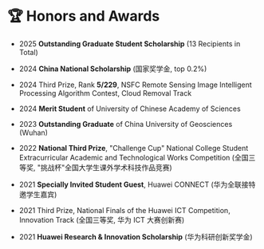 # 🏆 Honors and Awards

* 2025 **Outstanding Graduate Student Scholarship** (13 Recipients in Total)

* 2024 **China National Scholarship** (国家奖学金, top 0.2%)

* 2024 Third Prize, Rank **5/229**, NSFC Remote Sensing Image Intelligent Processing Algorithm Contest, Cloud Removal Track

* 2024 **Merit Student** of University of Chinese Academy of Sciences

* 2023 **Outstanding Graduate** of China University of Geosciences (Wuhan)

* 2022 **National Third Prize**, "Challenge Cup" National College Student Extracurricular Academic and Technological Works Competition (全国三等奖, "挑战杯"全国大学生课外学术科技作品竞赛)

* 2021 **Specially Invited Student Guest**, Huawei CONNECT (华为全联接特邀学生嘉宾)

* 2021 Third Prize, National Finals of the Huawei ICT Competition, Innovation Track (全国三等奖, 华为 ICT 大赛创新赛)

* 2021 **Huawei Research & Innovation Scholarship** (华为科研创新奖学金)
